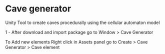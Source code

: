 # Cave generator
Unity Tool to create caves procedurally using the cellular automaton model

 1 - After download and import package go to Window > Cave Generator
 
 To Add new elements Right click in Assets panel go to Create > Cave Generator > Cave element